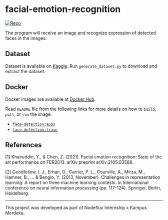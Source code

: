 # facial-emotion-recognition

[![Repo](https://badgen.net/badge/icon/GitHub?icon=github&label)](https://github.com/Xu-Justin/facial-emotion-recognition)

The program will receive an image and recognize expression of detected faces in the images.

## Dataset

Dataset is available on [Kaggle](https://www.kaggle.com/c/challenges-in-representation-learning-facial-expression-recognition-challenge/data). Run `generate_dataset.py` to download and extract the dataset.

## Docker

Docker images are available at [Docker Hub](https://hub.docker.com/repository/docker/jstnxu/facial-emotion-recognition/tags).

Read `README` file from the following links for more details on how to `build`, `pull`, or `run` the image.

 * [`face-detection:apps`](argparse/README.md)
 * [`face-detection:train`](flask/README.md)

## References

[1] Khaireddin, Y., & Chen, Z. (2021). Facial emotion recognition: State of the art performance on FER2013. arXiv preprint arXiv:2105.03588.

[2] Goodfellow, I. J., Erhan, D., Carrier, P. L., Courville, A., Mirza, M., Hamner, B., ... & Bengio, Y. (2013, November). Challenges in representation learning: A report on three machine learning contests. In International conference on neural information processing (pp. 117-124). Springer, Berlin, Heidelberg.

---

This project was developed as part of Nodeflux Internship x Kampus Merdeka.
